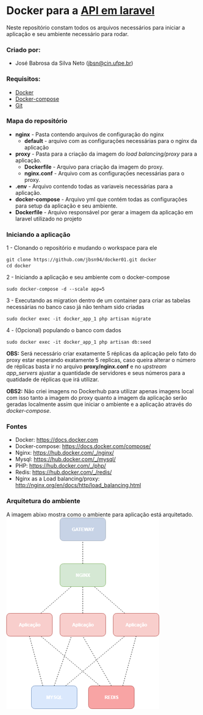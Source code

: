 # Docker para a [API em laravel](https://github.com/jbsn94/laravel-horarioaulas.git)

Neste repositório constam todos os arquivos necessários para iniciar a aplicação e seu ambiente necessário para rodar.

### Criado por:

* José Babrosa da Silva Neto ([jbsn@cin.ufpe.br](mailto:jbsn@cin.ufpe.br))

### Requisitos:
* [Docker](https://docs.docker.com/install/)
* [Docker-compose](https://docs.docker.com/compose/install/#install-compose)
* [Git](https://git-scm.com/book/en/v2/Getting-Started-Installing-Git)

### Mapa do repositório
- **nginx** - Pasta contendo arquivos de configuração do nginx
    - **default** - arquivo com as configurações necessárias para o nginx da aplicação
- **proxy** - Pasta para a criação da imagem do *load balancing/proxy* para a aplicação.
    - **Dockerfile** - Arquivo para criação da imagem do proxy.
    - **nginx.conf** - Arquivo com as configurações necessárias para o proxy.
- **.env** - Arquivo contendo todas as variaveis necessárias para a aplicação.
- **docker-compose** - Arquivo yml que contém todas as configurações para setup da aplicação e seu ambiente.
- **Dockerfile** - Arquivo responsável por gerar a imagem da aplicação em laravel utilizado no projeto

### Iniciando a aplicação

1 - Clonando o repositório e mudando o workspace para ele
```shell
git clone https://github.com/jbsn94/docker01.git docker
cd docker
```
2 - Iniciando a aplicação e seu ambiente com o docker-compose
```shell
sudo docker-compose -d --scale app=5
```
3 - Executando as migration dentro de um container para criar as tabelas necessárias no banco caso já não tenham sido criadas
```shell
sudo docker exec -it docker_app_1 php artisan migrate
```
4 - (Opcional) populando o banco com dados
```shell
sudo docker exec -it docker_app_1 php artisan db:seed
```
**OBS:** Será necessário criar exatamente 5 réplicas da aplicação pelo fato do proxy estar esperando exatamente 5 replicas, caso queira alterar o número de réplicas basta ir no arquivo **proxy/nginx.conf** e no *upstream app_servers* ajustar a quantidade de servidores e seus números para a quatidade de réplicas que irá utilizar.

**OBS2:** Não criei imagens no Dockerhub para utilizar apenas imagens local com isso tanto a imagem do proxy quanto a imagem da aplicação serão geradas localmente assim que iniciar o ambiente e a aplicação através do *docker-compose*.

### Fontes
- Docker: https://docs.docker.com
- Docker-compose: https://docs.docker.com/compose/
- Nginx: https://hub.docker.com/_/nginx/
- Mysql: https://hub.docker.com/_/mysql/
- PHP: https://hub.docker.com/_/php/
- Redis: https://hub.docker.com/_/redis/
- Nginx as a Load balancing/proxy: http://nginx.org/en/docs/http/load_balancing.html

### Arquitetura do ambiente
A imagem abixo mostra como o ambiente para aplicação está arquitetado.
![arquitetura](/arquitetura.png)